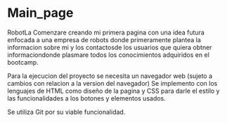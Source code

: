 # Main_page
RobotLa
Comenzare creando mi primera pagina con una idea futura enfocada a una empresa de robots donde primeramente plantea la informacion sobre mi y los contactosde los usuarios que quiera obtner informaciondonde plasmare todos los conocimientos adquiridos en el bootcamp. 

Para la ejecucion del proyecto se necesita un navegador web  (sujeto a cambios con relacion a la version del navegador)
Se implemento con los lenguajes de HTML como diseño de la pagina y CSS para darle el estilo y las funcionalidades a los botones y elementos usados.

Se utiliza Git por su viable funcionalidad.


